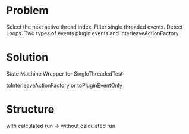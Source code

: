# Problem

Select the next active thread index. Filter single threaded events. Detect Loops.
Two types of events plugin events and InterleaveActionFactory

# Solution

State Machine
Wrapper for SingleThreadedTest

toInterleaveActionFactory or
toPluginEventOnly



# Structure

with calculated run -> without calculated run